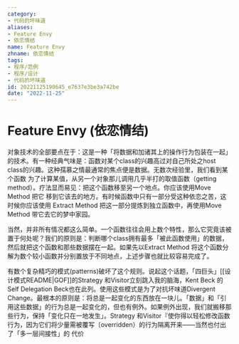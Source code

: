 ```yaml
---
category:
- 代码的坏味道
aliases:
- Feature Envy
- 依恋情结
name: Feature Envy
zhname: 依恋情结
tags:
- 程序/范例
- 程序/设计
- 代码的坏味道
id: 20221125190645_e7637e3be3a742be
date: "2022-11-25"
---
```


# Feature Envy (依恋情结)

对象技术的全部要点在于：这是一种「将数据和加诸其上的操作行为包装在一起」 的技术。有一种经典气味是：函数对某个class的兴趣高过对自己所处之host class的兴趣。这种孺慕之情最通常的焦点便是数据。无数次经验里，我们看到某个函数 为了计算某值，从另一个对象那儿调用几乎半打的取值函数（getting method）。疗法显而易见：把这个函数移至另一个地点。你应该使用Move Method 把它 移到它该去的地方。有时候函数中只有一部分受这种依恋之苦，这时候你应该使用 Extract Method 把这一部分提炼到独立函数中，再使用Move Method 带它去它的梦中家园。

当然，并非所有情况都这么简单。一个函数往往会用上数个特性，那么它究竟该被置于何处呢？我们的原则是：判断哪个class拥有最多「被此函数使用」的数据，然后就把这个函数和那些数据摆在一起。如果先以Extract Method 将这个函数分解为数个较小函数并分别置放于不同地点，上述步骤也就比较容易完成了。

有数个复杂精巧的模式(patterns)破坏了这个规则。说起这个话题，「四巨头」[[设计模式README|GOF]]的Strategy 和Visitor立刻跳入我的脑海，Kent Beck 的 Self Delegation Beck也在此列。使用这些模式是为了对抗坏味道Divergent Change。最根本的原则是：将总是一起变化的东西放在一块儿。「数据」和「引用这些数据」的行为总是一起变化的，但也有例外。如果例外出现，我们就搬移那些行为，保持「变化只在一地发生」。Strategy 和Visitor『使你得以轻松修改函数行为，因为它们将少量需被覆写〔overridden）的行为隔离开来——当然也付出了「多一层间接性」的 代价
